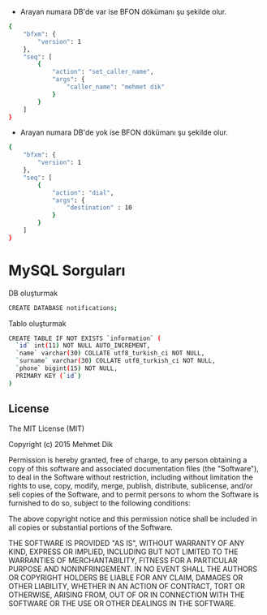 
- Arayan numara DB'de var ise BFON dökümanı şu şekilde olur.
```sh
{
    "bfxm": {
        "version": 1
    },
    "seq": [
        {
            "action": "set_caller_name",
            "args": {
                "caller_name": "mehmet dik"
            }
        }
    ]
}
```

- Arayan numara DB'de yok ise BFON dökümanı şu şekilde olur.
```sh
{
    "bfxm": {
        "version": 1
    },
    "seq": [
        {
            "action": "dial",
            "args": {
                "destination" : 10
            }
        }
    ]
}
```

# MySQL Sorguları
DB oluşturmak

```sh
CREATE DATABASE notifications;
```

Tablo oluşturmak

```sh
CREATE TABLE IF NOT EXISTS `information` (
  `id` int(11) NOT NULL AUTO_INCREMENT,
  `name` varchar(30) COLLATE utf8_turkish_ci NOT NULL,
  `surname` varchar(30) COLLATE utf8_turkish_ci NOT NULL,
  `phone` bigint(15) NOT NULL,
  PRIMARY KEY (`id`)
)
```

License
----

The MIT License (MIT)

Copyright (c) 2015 Mehmet Dik

Permission is hereby granted, free of charge, to any person obtaining a copy of this software and associated documentation files (the "Software"), to deal in the Software without restriction, including without limitation the rights to use, copy, modify, merge, publish, distribute, sublicense, and/or sell copies of the Software, and to permit persons to whom the Software is furnished to do so, subject to the following conditions:

The above copyright notice and this permission notice shall be included in all copies or substantial portions of the Software.

THE SOFTWARE IS PROVIDED "AS IS", WITHOUT WARRANTY OF ANY KIND, EXPRESS OR IMPLIED, INCLUDING BUT NOT LIMITED TO THE WARRANTIES OF MERCHANTABILITY, FITNESS FOR A PARTICULAR PURPOSE AND NONINFRINGEMENT. IN NO EVENT SHALL THE AUTHORS OR COPYRIGHT HOLDERS BE LIABLE FOR ANY CLAIM, DAMAGES OR OTHER LIABILITY, WHETHER IN AN ACTION OF CONTRACT, TORT OR OTHERWISE, ARISING FROM, OUT OF OR IN CONNECTION WITH THE SOFTWARE OR THE USE OR OTHER DEALINGS IN THE SOFTWARE.
